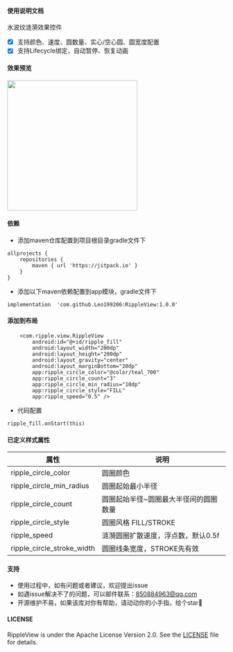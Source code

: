 #### 使用说明文档 
水波纹涟漪效果控件
  
- [x] 支持颜色、速度、圆数量、实心/空心圆、圆宽度配置
- [x] 支持Lifecycle绑定，自动暂停、恢复动画

#### 效果预览
<img src="https://raw.githubusercontent.com/Leo199206/RippleView/main/image/device-2021-03-22-132121.gif" width="300" heght="500" align=center />


#### 依赖
+ 添加maven仓库配置到项目根目录gradle文件下

```
allprojects {
    repositories {
        maven { url 'https://jitpack.io' }
    }
}
```

+ 添加以下maven依赖配置到app模块，gradle文件下

```
implementation  'com.github.Leo199206:RippleView:1.0.0'
```

#### 添加到布局

```
    <com.ripple.view.RippleView
        android:id="@+id/ripple_fill"
        android:layout_width="200dp"
        android:layout_height="200dp"
        android:layout_gravity="center"
        android:layout_marginBottom="20dp"
        app:ripple_circle_color="@color/teal_700"
        app:ripple_circle_count="3"
        app:ripple_circle_min_radius="10dp"
        app:ripple_circle_style="FILL"
        app:ripple_speed="0.5" />

```

+ 代码配置

```
ripple_fill.onStart(this)

```


#### 已定义样式属性

| 属性  | 说明 |
| --- | --- |
| ripple_circle_color | 圆圈颜色 |
| ripple_circle_min_radius | 圆圈起始最小半径 |
| ripple_circle_count | 圆圈起始半径~圆圈最大半径间的圆圈数量 |
| ripple_circle_style | 圆圈风格 FILL/STROKE  |
| ripple_speed | 涟漪圆圈扩散速度，浮点数，默认0.5f | 
| ripple_circle_stroke_width | 圆圈线条宽度，STROKE先有效 | 


#### 支持
+ 使用过程中，如有问题或者建议，欢迎提出issue
+ 如遇issue解决不了的问题，可以邮件联系：850884963@qq.com
+ 开源维护不易，如果该库对你有帮助，请动动你的小手指，给个star🤩  

#### LICENSE
RippleView is under the Apache License Version 2.0. See the [LICENSE](https://raw.githubusercontent.com/Leo199206/RippleView/main/LICENSE) file for details.
